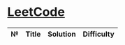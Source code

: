 # [LeetCode](https://leetcode.com/problemset/all/)

|  №  |     Title     |    Solution    | Difficulty |
|-----|---------------|----------------|------------|
